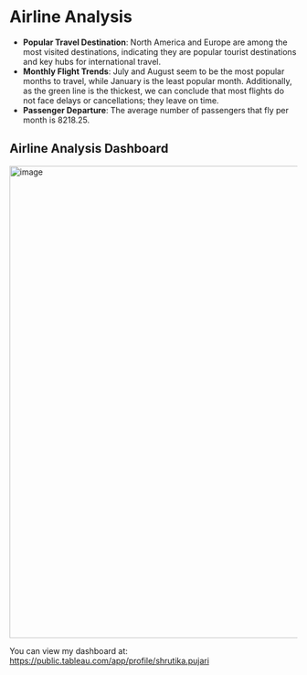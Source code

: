 # Airline Analysis
- **Popular Travel Destination**: North America and Europe are among the most visited destinations, indicating they are popular tourist destinations and key hubs for international travel.
- **Monthly Flight Trends**: July and August seem to be the most popular months to travel, while January is the least popular month. Additionally, as the green line is the thickest, we can conclude that most flights do not face delays or cancellations; they leave on time.
- **Passenger Departure**: The average number of passengers that fly per month is 8218.25.

## Airline Analysis Dashboard
<img width="826" alt="image" src="https://github.com/user-attachments/assets/e403b629-0691-43b1-8b49-62cc6d91dc01">

You can view my dashboard at: https://public.tableau.com/app/profile/shrutika.pujari
